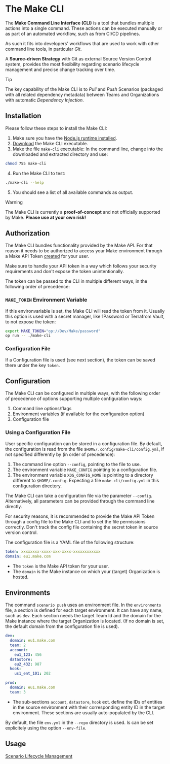 # The Make CLI
The **Make Command Line Interface (CLI)** is a tool that bundles multiple actions into a single command. These actions can be executed manually or as part of an automated workflow, such as from CI/CD pipelines.

As such it fits into developers' workflows that are used to work with other command line tools, in particular *Git*.

A **Source-driven Strategy** with Git as external Source Version Control system, provides the most flexibility regarding scenario lifecycle management and precise change tracking over time.

> [!TIP]
> The key capability of the Make CLI is to *Pull* and *Push* Scenarios (packaged with all related dependency metadata) between Teams and Organizations with automatic *Dependency Injection*.

## Installation
Please follow these steps to install the Make CLI:
1. Make sure you have the [Node.js runtime installed](https://nodejs.org/en/download).
2. [Download](https://github.com/losahlmann-make/make-cli-alpha/releases/latest) the Make CLI executable.
3. Make the file `make-cli` executable: In the command line, change into the downloaded and extracted directory and use:
  ```bash
chmod 755 make-cli
```
4. Run the Make CLI to test:
  ```bash
./make-cli --help
```
5. You should see a list of all available commands as output.

> [!WARNING]
> The Make CLI is currently a **proof-of-concept** and not officially supported by Make. **Please use at your own risk!**

## Authorization
The Make CLI bundles functionality provided by the Make API. For that reason it needs to be authorized to access your Make environment through a Make API Token [created](https://www.make.com/en/help/apps/process-management/make#connectmake) for your user.

Make sure to handle your API token in a way which follows your security requirements and don't expose the token unintentionally.

The token can be passed to the CLI in multiple different ways, in the following order of precedence:

### `MAKE_TOKEN` Environment Variable
If this environvariable is set, the Make CLI will read the token from it. Usually this option is used with a secret manager, like 1Password or Terrafrom Vault, to not expose the token:
```bash
export MAKE_TOKEN="op://Dev/Make/password"
op run -- ./make-cli
```

### Configuration File
If a Configuration file is used (see next section), the token can be saved there under the key `token`.

## Configuration
The Make CLI can be configured in multiple ways, with the following order of precedence of options supporting multiple configuration ways:
1. Command line options/flags
2. Environment variables (if available for the configuration option)
3. Configuration file

### Using a Configuration File
User specific configuration can be stored in a configuration file. By default, the configuration is read from the file `$HOME/.config/make-cli/config.yml`, if not specified differently by (in order of precedence):
1. The command line option `--config`, pointing to the file to use.
2. The environment variable `MAKE_CONFIG` pointing to a configuration file.
3. The environment variable `XDG_CONFIG_HOME` is pointing to a directory different to `$HOME/.config`. Expecting a file `make-cli/config.yml` in this configuration directory.

The Make CLI can take a configuration file via the parameter `--config`. Alternatively, all parameters can be provided through the command line directly.

For security reasons, it is recommended to provide the Make API Token through a config file to the Make CLI and to set the file permissions correctly. Don't track the config file containing the secret token in source version control.

The configuration file is a YAML file of the following structure:
    
```YAML
token: xxxxxxxx-xxxx-xxx-xxxx-xxxxxxxxxxxx
domain: eu1.make.com
```

- The `token` is the Make API token for your user.
- The `domain` is the Make instance on which your (target) Organization is hosted.

## Environments
The command `scenario push` uses an environment file.
In the `environments` file, a section is defined for each target environment. It can have any name, such as `dev`.
Each section needs the target Team Id and the domain for the Make instance where the target Organization is located. (If no domain is set, the default domain from the configuration file is used).

```YAML
dev:
  domain: eu1.make.com
  team: 2
  account:
    eu1_123: 456
  datastore:
    eu2_432: 987
  hook:
    us1_ent_101: 202

prod:
  domain: eu1.make.com
  team: 3
```

- The sub-sections `account`, `datastore`, `hook` ect. define the IDs of entities in the source environment with their corresponding entity ID in the target environment. These sections are usually auto-populated by the CLI.

By default, the file `env.yml` in the `--repo` directory is used. Is can be set explicitely using the option `--env-file`.

## Usage
[Scenario Lifecycle Management](scenario-lifecycle-management.md)
